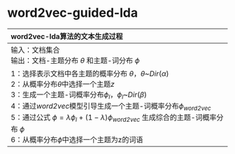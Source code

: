 # word2vec-guided-lda
|word2vec-lda算法的文本生成过程 |
|:----|
|输入：文档集合  <br> 输出：文档-主题分布  $\theta$ 和主题-词分布 $\phi$ |
| 1：选择表示文档中各主题的概率分布 $\theta$，$\theta$~*Dir*($\alpha$) <br> 2：从概率分布$\theta$中选择一个主题*z* <br> 3：生成一个主题-词概率分布$\phi$<sub>*l*</sub>，$\phi$<sub>*l*</sub>~*Dir*($\beta$) <br> 4：通过*word2vec*模型引导生成一个主题-词概率分布$\phi$<sub>*word2vec*</sub> <br> 5：通过公式 $\phi=\lambda\phi$<sub>*l*</sub> + $(1-\lambda)\phi$<sub>*word2vec*</sub> 生成综合的主题-词概率分布 $\phi$ <br> 6：从概率分布$\phi$中选择一个主题为z的词语|
